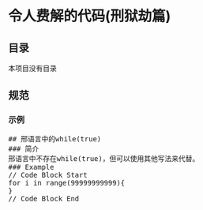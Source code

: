 # 令人费解的代码(刑狱劫篇)
## 目录
<pre>本项目没有目录</pre>
## 规范
### 示例
<pre>
## 邢语言中的while(true)
### 简介
邢语言中不存在while(true)，但可以使用其他写法来代替。
### Example
// Code Block Start
for i in range(99999999999){
}
// Code Block End
</pre>
